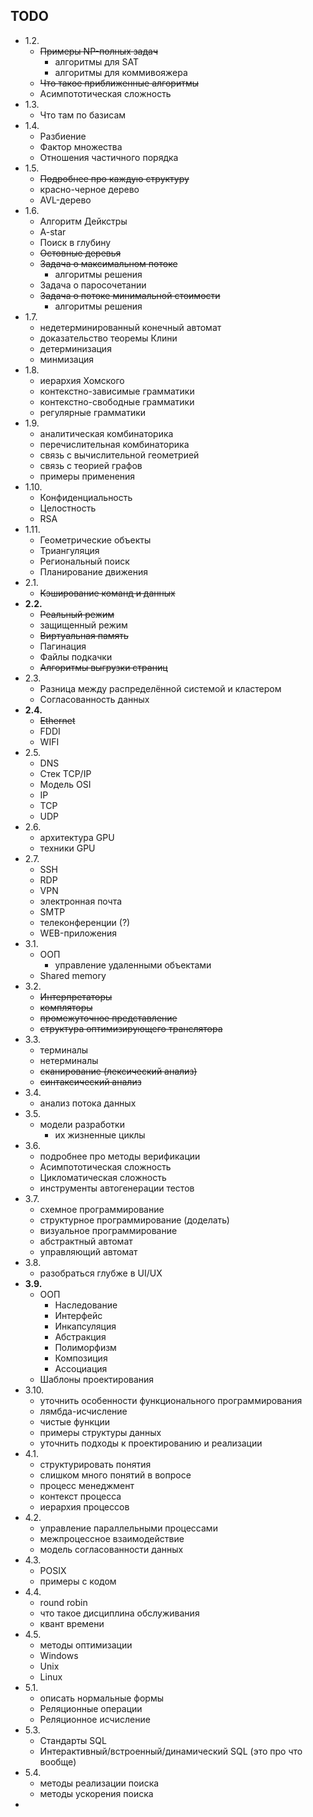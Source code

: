 ## TODO

- 1.2. 
	- ~~Примеры NP-полных задач~~
		- алгоритмы для SAT
		- алгоритмы для коммивояжера
	- ~~Что такое приближенные алгоритмы~~
	- Асимпототическая сложность
- 1.3. 
	- Что там по базисам
- 1.4. 
	- Разбиение
	- Фактор множества
	- Отношения частичного порядка
- 1.5.
	- ~~Подробнее про каждую структуру~~
	- красно-черное дерево
	- AVL-дерево
- 1.6.
	- Алгоритм Дейкстры
	- A-star
	- Поиск в глубину
	- ~~Остовные деревья~~
	- ~~Задача о максимальном потоке~~
		- алгоритмы решения
	- Задача о паросочетании
	- ~~Задача о потоке минимальной стоимости~~
		- алгоритмы решения
- 1.7.
	- недетерминированный конечный автомат
	- доказательство теоремы Клини
	- детерминизация
	- минмизация
- 1.8.
	- иерархия Хомского
	- контекстно-зависимые грамматики
	- контекстно-свободные грамматики
	- регулярные грамматики
- 1.9.
	- аналитическая комбинаторика
	- перечислительная комбинаторика
	- связь с вычислительной геометрией
	- связь с теорией графов
	- примеры применения
- 1.10.
	- Конфиденциальность
	- Целостность
	- RSA
- 1.11.
	- Геометрические объекты
	- Триангуляция
	- Региональный поиск
	- Планирование движения
- 2.1. 
	- ~~Кэширование команд и данных~~
- **2.2.**
	- ~~Реальный режим~~
	- защищенный режим
	- ~~Виртуальная память~~
	- Пагинация
	- Файлы подкачки
	- ~~Алгоритмы выгрузки страниц~~
- 2.3.
	- Разница между распределённой системой и кластером
	- Согласованность данных
- **2.4.**
	- ~~Ethernet~~
	- FDDI
	- WIFI
- 2.5.
	- DNS
	- Стек TCP/IP
	- Модель OSI
	- IP
	- TCP
	- UDP
- 2.6.
	- архитектура GPU
	- техники GPU
- 2.7.
	- SSH
	- RDP
	- VPN
	- электронная почта
	- SMTP
	- телеконференции (?)
	- WEB-приложения
- 3.1. 
	- ООП
		- управление удаленными объектами
	- Shared memory
- 3.2. 
	- ~~Интерпретаторы~~
	- ~~компляторы~~
	- ~~промежуточное представление~~
	- ~~структура оптимизирующего транслятора~~
- 3.3.
	- терминалы
	- нетерминалы
	- ~~сканирование (лексический анализ)~~
	- ~~синтаксический анализ~~
- 3.4. 
	- анализ потока данных
- 3.5.
	- модели разработки
		- их жизненные циклы
- 3.6.
	- подробнее про методы верификации
	- Асимпототическая сложность
	- Цикломатическая сложность
	- инструменты автогенерации тестов
- 3.7.
	- схемное программирование
	- структурное программирование (доделать)
	- визуальное программирование
	- абстрактный автомат
	- управляющий автомат
- 3.8. 
	- разобраться глубже в UI/UX
- **3.9.**
	- ООП
		- Наследование
		- Интерфейс
		- Инкапсуляция
		- Абстракция
		- Полиморфизм
		- Композиция
		- Ассоциация
	- Шаблоны проектирования
- 3.10.
	- уточнить особенности функционального программирования
	- лямбда-исчисление
	- чистые функции
	- примеры структуры данных
	- уточнить подходы к проектированию и реализации
- 4.1.
	- структурировать понятия
	- слишком много понятий в вопросе
	- процесс менеджмент
	- контекст процесса
	- иерархия процессов
- 4.2.
	- управление параллельными процессами
	- межпроцессное взаимодействие
	- модель согласованности данных
- 4.3.
	- POSIX
	- примеры с кодом
- 4.4.
	- round robin
	- что такое дисциплина обслуживания
	- квант времени
- 4.5.
	- методы оптимизации
	- Windows
	- Unix
	- Linux
- 5.1. 
	- описать нормальные формы
	- Реляционные операции
	- Реляционное исчисление
- 5.3.
	- Стандарты SQL
	- Интерактивный/встроенный/динамический SQL (это про что вообще)
- 5.4.
	- методы реализации поиска
	- методы ускорения поиска
- 